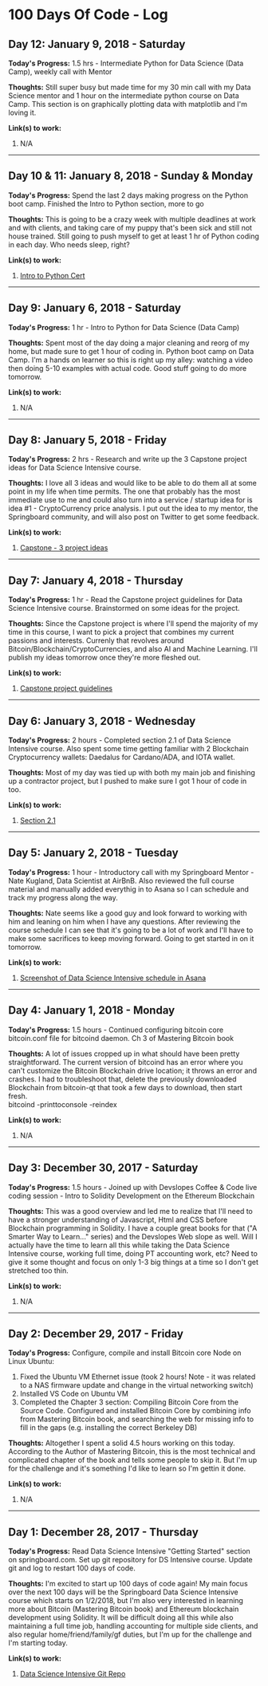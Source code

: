 # 100 Days Of Code - Log

## Day 12: January 9, 2018 - Saturday
**Today's Progress:**  1.5 hrs - Intermediate Python for Data Science (Data Camp), weekly call with Mentor

**Thoughts:**  Still super busy but made time for my 30 min call with my Data Science mentor and 1 hour on the intermediate python course on Data Camp.  This section is on graphically plotting data with matplotlib and I'm loving it.

**Link(s) to work:**
1. N/A
---

## Day 10 & 11: January 8, 2018 - Sunday & Monday
**Today's Progress:**  Spend the last 2 days making progress on the Python boot camp.  Finished the Intro to Python section, more to go

**Thoughts:**  This is going to be a crazy week with multiple deadlines at work and with clients, and taking care of my puppy that's been sick and still not house trained.  Still going to push myself to get at least 1 hr of Python coding in each day.  Who needs sleep, right?

**Link(s) to work:**
1. [Intro to Python Cert](https://github.com/BrianLeip/Data-Science-Intensive-Springboard/blob/master/Data%20Camp/Statement%20of%20Accomplishment%20-%20Intro%20to%20Python%20for%20Data%20Science%20Course.pdf)
---

## Day 9: January 6, 2018 - Saturday
**Today's Progress:**  1 hr - Intro to Python for Data Science (Data Camp)

**Thoughts:**  Spent most of the day doing a major cleaning and reorg of my home, but made sure to get 1 hour of coding in.  Python boot camp on Data Camp.  I'm a hands on learner so this is right up my alley: watching a video then doing 5-10 examples with actual code.  Good stuff going to do more tomorrow.

**Link(s) to work:**
1. N/A
---

## Day 8: January 5, 2018 - Friday
**Today's Progress:**  2 hrs - Research and write up the 3 Capstone project ideas for Data Science Intensive course.  

**Thoughts:**  I love all 3 ideas and would like to be able to do them all at some point in my life when time permits.  The one that probably has the most immediate use to me and could also turn into a service / startup idea for is idea #1 - CryptoCurrency price analysis.  I put out the idea to my mentor, the Springboard community, and will also post on Twitter to get some feedback.

**Link(s) to work:**
1. [Capstone - 3 project ideas](https://github.com/BrianLeip/Data-Science-Intensive-Springboard/blob/master/Capstone%20Project/Ideas%20for%20Capstone%20Project.md) 
---

## Day 7: January 4, 2018 - Thursday
**Today's Progress:**  1 hr - Read the Capstone project guidelines for Data Science Intensive course.  Brainstormed on some ideas for the project.  

**Thoughts:**  Since the Capstone project is where I'll spend the majority of my time in this course, I want to pick a project that combines my current passions and interests.  Currenly that revolves around Bitcoin/Blockchain/CryptoCurrencies, and also AI and Machine Learning.  I'll publish my ideas tomorrow once they're more fleshed out.

**Link(s) to work:**
1. [Capstone project guidelines](https://github.com/BrianLeip/Data-Science-Intensive-Springboard/blob/27ae12885e98b4f3503ba660ea41e62bc4ce9935/CH%202/Capstone%20Project%20Guidelines.pdf) 
---

## Day 6: January 3, 2018 - Wednesday
**Today's Progress:**  2 hours - Completed section 2.1 of Data Science Intensive course.  Also spent some time getting familiar with 2 Blockchain Cryptocurrency wallets: Daedalus for Cardano/ADA, and IOTA wallet.

**Thoughts:**  Most of my day was tied up with both my main job and finishing up a contractor project, but I pushed to make sure I got 1 hour of code in too.

**Link(s) to work:**
1. [Section 2.1](https://github.com/BrianLeip/Data-Science-Intensive-Springboard/tree/master/Ch%202) 
---

## Day 5: January 2, 2018 - Tuesday
**Today's Progress:**  1 hour - Introductory call with my Springboard Mentor - Nate Kugland, Data Scientist at AirBnB.  Also reviewed the full course material and manually added everythig in to Asana so I can schedule and track my progress along the way.

**Thoughts:**  Nate seems like a good guy and look forward to working with him and leaning on him when I have any questions.  After reviewing the course schedule I can see that it's going to be a lot of work and I'll have to make some sacrifices to keep moving forward.  Going to get started in on it tomorrow.

**Link(s) to work:**
1. [Screenshot of Data Science Intensive schedule in Asana](https://github.com/BrianLeip/Data-Science-Intensive-Springboard/commit/16c7e2a7bd762835d9565f03fd8924058126ba58) 
---

## Day 4: January 1, 2018 - Monday
**Today's Progress:**  1.5 hours - Continued configuring bitcoin core bitcoin.conf file for bitcoind daemon.  Ch 3 of Mastering Bitcoin book

**Thoughts:**  A lot of issues cropped up in what should have been pretty straightforward.  The current version of bitcoind has an error where you can't customize the Bitcoin Blockchain drive location; it throws an error and crashes.  I had to troubleshoot that, delete the previously downloaded Blockchain from bitcoin-qt that took a few days to download, then start fresh.  
bitcoind -printtoconsole -reindex

**Link(s) to work:**
1. N/A  
---

## Day 3: December 30, 2017 - Saturday
**Today's Progress:**  1.5 hours - Joined up with Devslopes Coffee & Code live coding session - Intro to Solidity Development on the Ethereum Blockchain

**Thoughts:**  This was a good overview and led me to realize that I'll need to have a stronger understanding of Javascript, Html and CSS before Blockchain programming in Solidity.  I have a couple great books for that ("A Smarter Way to Learn..." series) and the Devslopes Web slope as well.  Will I actually have the time to learn all this while taking the Data Science Intensive course, working full time, doing PT accounting work, etc?  Need to give it some thought and focus on only 1-3 big things at a time so I don't get stretched too thin.

**Link(s) to work:**
1. N/A
---

## Day 2: December 29, 2017 - Friday
**Today's Progress:**  Configure, compile and install Bitcoin core Node on Linux Ubuntu:
1) Fixed the Ubuntu VM Ethernet issue (took 2 hours! Note - it was related to a NAS firmware update and change in the virtual networking switch)
2) Installed VS Code on Ubuntu VM
3) Completed the Chapter 3 section: Compiling Bitcoin Core from the Source Code.  Configured and installed Bitcoin Core by combining info from Mastering Bitcoin book, and searching the web for missing info to fill in the gaps (e.g. installing the correct Berkeley DB)

**Thoughts:**  Altogether I spent a solid 4.5 hours working on this today.  According to the Author of Mastering Bitcoin, this is the most technical and complicated chapter of the book and tells some people to skip it.  But I'm up for the challenge and it's something I'd like to learn so I'm gettin it done.

**Link(s) to work:**
1. N/A
---

## Day 1: December 28, 2017 - Thursday
**Today's Progress:**  Read Data Science Intensive "Getting Started" section on springboard.com.  Set up git repository for DS Intensive course.  Update git and log to restart 100 days of code.

**Thoughts:**  I'm excited to start up 100 days of code again!  My main focus over the next 100 days will be the Springboard Data Science Intensive course which starts on 1/2/2018, but I'm also very interested in learning more about Bitcoin (Mastering Bitcoin book) and Ethereum blockchain development using Solidity.  It will be difficult doing all this while also maintaining a full time job, handling accounting for multiple side clients, and also regular home/friend/family/gf duties, but I'm up for the challenge and I'm starting today.

**Link(s) to work:**
1. [Data Science Intensive Git Repo](https://github.com/BrianLeip/Data-Science-Intensive-Springboard)
